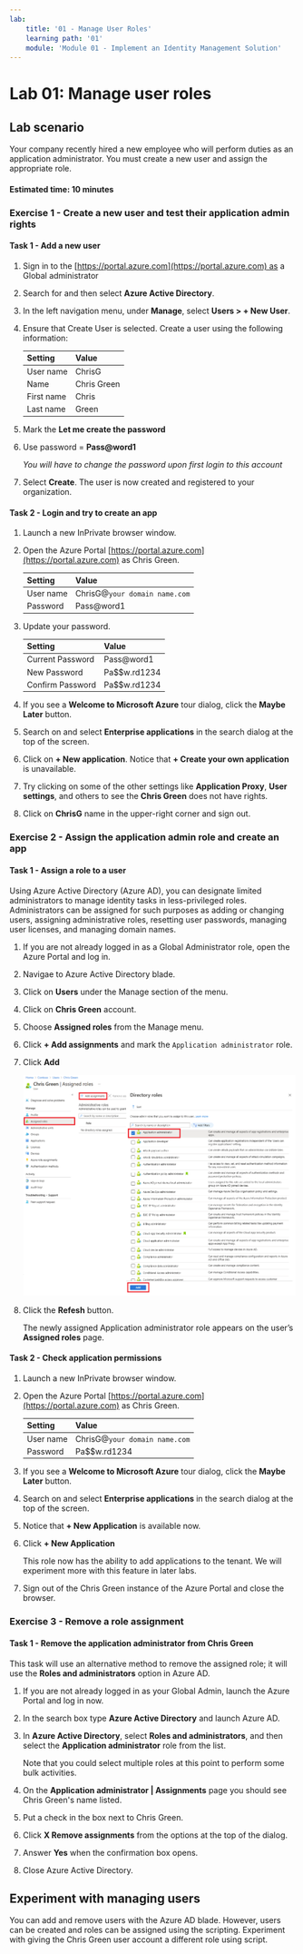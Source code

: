 ```yaml
---
lab:
    title: '01 - Manage User Roles'
    learning path: '01'
    module: 'Module 01 - Implement an Identity Management Solution'
---
```


# Lab 01: Manage user roles

## Lab scenario

Your company recently hired a new employee who will perform duties as an application administrator. You must create a new user and assign the appropriate role.

#### Estimated time: 10 minutes

### Exercise 1 - Create a new user and test their application admin rights

#### Task 1 - Add a new user

1. Sign in to the [https://portal.azure.com](https://portal.azure.com) as a Global administrator

2. Search for and then select **Azure Active Directory**.

3. In the left navigation menu, under **Manage**, select **Users > + New User**.

4. Ensure that Create User is selected.  Create a user using the following information:

    | **Setting**| **Value**|
    | :--- | :--- |
    | User name| ChrisG|
    | Name| Chris Green|
    | First name| Chris|
    | Last name| Green|

5. Mark the **Let me create the password**

6. Use password = **Pass@word1**

     *You will have to change the password upon first login to this account*

7. Select **Create**. The user is now created and registered to your organization.

#### Task 2 - Login and try to create an app

1. Launch a new InPrivate browser window.
2. Open the Azure Portal [https://portal.azure.com](https://portal.azure.com) as Chris Green.

    | **Setting**| **Value**|
    | :--- | :--- |
    | User name| ChrisG@`your domain name.com`|
    | Password| Pass@word1|

3. Update your password.

    | **Setting**| **Value**|
    | :--- | :--- |
    | Current Password| Pass@word1|
    | New Password| Pa$$w.rd1234|
    | Confirm Password| Pa$$w.rd1234|

4. If you see a **Welcome to Microsoft Azure** tour dialog, click the **Maybe Later** button.

5. Search on and select **Enterprise applications** in the search dialog at the top of the screen.
6. Click on **+ New application**. Notice that **+ Create your own application** is unavailable.
7. Try clicking on some of the other settings like **Application Proxy**, **User settings**, and others to see the **Chris Green** does not have rights.
8. Click on **ChrisG** name in the upper-right corner and sign out.

### Exercise 2 - Assign the application admin role and create an app

#### Task 1 - Assign a role to a user

Using Azure Active Directory (Azure AD), you can designate limited administrators to manage identity tasks in less-privileged roles. Administrators can be assigned for such purposes as adding or changing users, assigning administrative roles, resetting user passwords, managing user licenses, and managing domain names.

1. If you are not already logged in as a Global Administrator role, open the Azure Portal and log in.
2. Navigae to Azure Active Directory blade.
3. Click on **Users** under the Manage section of the menu.
4. Click on **Chris Green** account.
5. Choose **Assigned roles** from the Manage menu.
6. Click **+ Add assignments** and mark the `Application administrator` role.
7. Click **Add**

    ![Assigned roles page - showing the selected role](./media/directory-role-select-role.png)

8. Click the **Refesh** button.

   The newly assigned Application administrator role appears on the user’s **Assigned roles** page.

#### Task 2 - Check application permissions

1. Launch a new InPrivate browser window.
2. Open the Azure Portal [https://portal.azure.com](https://portal.azure.com) as Chris Green.

    | **Setting**| **Value**|
    | :--- | :--- |
    | User name| ChrisG@`your domain name.com`|
    | Password| Pa$$w.rd1234|

3. If you see a **Welcome to Microsoft Azure** tour dialog, click the **Maybe Later** button.
4. Search on and select **Enterprise applications** in the search dialog at the top of the screen.
5. Notice that **+ New Application** is available now.
6. Click **+ New Application**

   This role now has the ability to add applications to the tenant.  We will experiment more with this feature in later labs.

7. Sign out of the Chris Green instance of the Azure Portal and close the browser.

### Exercise 3 - Remove a role assignment

#### Task 1 - Remove the application administrator from Chris Green

This task will use an alternative method to remove the assigned role; it will use the **Roles and administrators** option in Azure AD.

1. If you are not already logged in as your Global Admin, launch the Azure Portal and log in now.
2. In the search box type **Azure Active Directory** and launch Azure AD.
3. In **Azure Active Directory**, select **Roles and administrators**, and then select the **Application administrator** role from the list.

   Note that you could select multiple roles at this point to perform some bulk activities.

4. On the **Application administrator | Assignments** page you should see Chris Green's name listed.
5. Put a check in the box next to Chris Green.
6. Click **X Remove assignments** from the options at the top of the dialog.
7. Answer **Yes** when the confirmation box opens.
8. Close Azure Active Directory.

## Experiment with managing users

You can add and remove users with the Azure AD blade.  However, users can be created and roles can be assigned using the scripting.  Experiment with giving the Chris Green user account a different role using script.
